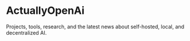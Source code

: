 # ActuallyOpenAi
Projects, tools, research, and the latest news about self-hosted, local, and decentralized AI. 
